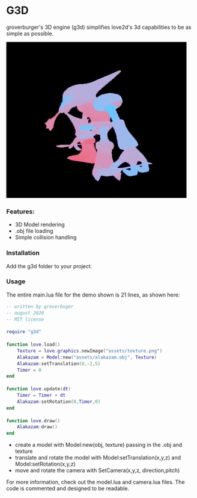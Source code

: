 # G3D

groverburger's 3D engine (g3d) simplifies love2d's 3d capabilities to be as simple as possible.

![pic1](alakazam.gif)

### Features:
- 3D Model rendering
- .obj file loading
- Simple collision handling

### Installation
Add the g3d folder to your project.

### Usage

The entire main.lua file for the demo shown is 21 lines, as shown here:
```lua
-- written by groverbuger
-- august 2020
-- MIT license

require "g3d"

function love.load()
    Texture = love.graphics.newImage("assets/texture.png")
    Alakazam = Model:new("assets/alakazam.obj", Texture)
    Alakazam:setTranslation(0,-2,5)
    Timer = 0
end

function love.update(dt)
    Timer = Timer + dt
    Alakazam:setRotation(0,Timer,0)
end

function love.draw()
    Alakazam:draw()
end
```

- create a model with Model:new(obj, texture) passing in the .obj and texture
- translate and rotate the model with Model:setTranslation(x,y,z) and Model:setRotation(x,y,z)
- move and rotate the camera with SetCamera(x,y,z, direction,pitch)

For more information, check out the model.lua and camera.lua files.
The code is commented and designed to be readable.
